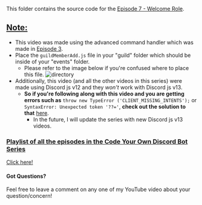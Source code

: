 This folder contains the source code for the [Episode 7 - Welcome Role](https://www.youtube.com/watch?v=BBcuHdK8N2Q).

## <ins>**Note:** </ins> ##
  - This video was made using the advanced command handler which was made in [Episode 3](https://www.youtube.com/watch?v=3AwHvRzX4QY&t=3s).
  - Place the `guildMemberAdd.js` file in your "guild" folder which should be inside of your "events" folder.
    - Please refer to the image below if you're confused where to place this file.
![directory](https://user-images.githubusercontent.com/66566840/141608877-97491a49-c15a-4d39-af83-4bbc01e2c9ee.PNG)
  - Additionally, this video (and all the other videos in this series) were made using Discord js v12 and they _won't_ work with Discord js v13. 
     - **So if you're following along with this video and you are getting errors such as** `throw new TypeError ('CLIENT_MISSING_INTENTS');` or `SyntaxError: Unexpected token '??='`, **check out the solution to that** [here](https://github.com/jishk11/Tutorial-Bot-in-DiscordJS/tree/main/Episode%201%20-%20Basics).
          - In the future, I will update the series with new Discord js v13 videos.
 

 ###  <ins> Playlist of all the episodes in the Code Your Own Discord Bot Series </ins>
[Click here!](https://www.youtube.com/watch?v=8pbcFKzDgKY&list=PLApYoRlzhXgwc1nno3QzpUfUuS5xaid_K)

#### Got Questions?
Feel free to leave a comment on any one of my YouTube video about your question/concern!
